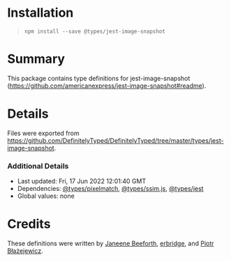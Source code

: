 # Installation
> `npm install --save @types/jest-image-snapshot`

# Summary
This package contains type definitions for jest-image-snapshot (https://github.com/americanexpress/jest-image-snapshot#readme).

# Details
Files were exported from https://github.com/DefinitelyTyped/DefinitelyTyped/tree/master/types/jest-image-snapshot.

### Additional Details
 * Last updated: Fri, 17 Jun 2022 12:01:40 GMT
 * Dependencies: [@types/pixelmatch](https://npmjs.com/package/@types/pixelmatch), [@types/ssim.js](https://npmjs.com/package/@types/ssim.js), [@types/jest](https://npmjs.com/package/@types/jest)
 * Global values: none

# Credits
These definitions were written by [Janeene Beeforth](https://github.com/dawnmist), [erbridge](https://github.com/erbridge), and [Piotr Błażejewicz](https://github.com/peterblazejewicz).

